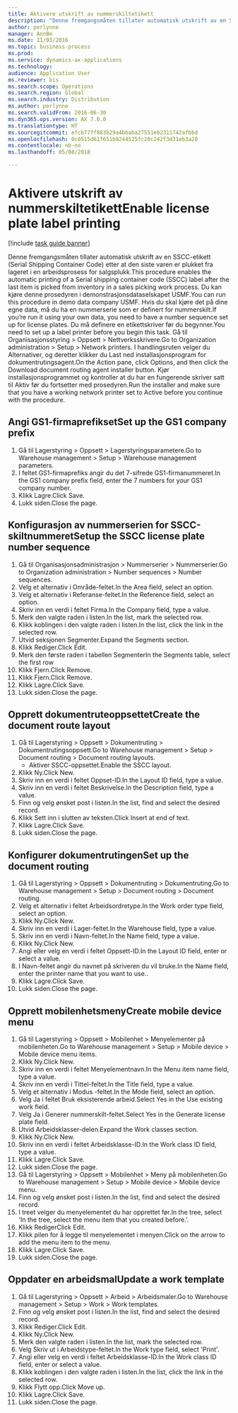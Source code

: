 ```yaml
--- 
title: Aktivere utskrift av nummerskiltetikett
description: "Denne fremgangsmåten tillater automatisk utskrift av en SSCC-etikett (Serial Shipping Container Code) etter at den siste varen er plukket fra lageret i en arbeidsprosess for salgsplukk."
author: perlynne
manager: AnnBe
ms.date: 11/03/2016
ms.topic: business-process
ms.prod: 
ms.service: dynamics-ax-applications
ms.technology: 
audience: Application User
ms.reviewer: bis
ms.search.scope: Operations
ms.search.region: Global
ms.search.industry: Distribution
ms.author: perlynne
ms.search.validFrom: 2016-06-30
ms.dyn365.ops.version: AX 7.0.0
ms.translationtype: HT
ms.sourcegitcommit: efcb77ff883b29a4bbaba27551e02311742afbbd
ms.openlocfilehash: 0c0515d61f651b9244525fc20c242f3d31eb3a20
ms.contentlocale: nb-no
ms.lasthandoff: 05/08/2018

---
```

# <a name="enable-license-plate-label-printing"></a><span data-ttu-id="17cc1-103">Aktivere utskrift av nummerskiltetikett</span><span class="sxs-lookup"><span data-stu-id="17cc1-103">Enable license plate label printing</span></span>

[!include [task guide banner](../../includes/task-guide-banner.md)]

<span data-ttu-id="17cc1-104">Denne fremgangsmåten tillater automatisk utskrift av en SSCC-etikett (Serial Shipping Container Code) etter at den siste varen er plukket fra lageret i en arbeidsprosess for salgsplukk.</span><span class="sxs-lookup"><span data-stu-id="17cc1-104">This procedure enables the automatic printing of a Serial shipping container code (SSCC) label after the last item is picked from inventory in a sales picking work process.</span></span> <span data-ttu-id="17cc1-105">Du kan kjøre denne prosedyren i demonstrasjonsdataselskapet USMF.</span><span class="sxs-lookup"><span data-stu-id="17cc1-105">You can run this procedure in demo data company USMF.</span></span> <span data-ttu-id="17cc1-106">Hvis du skal kjøre det på dine egne data, må du ha en nummerserie som er definert for nummerskilt.</span><span class="sxs-lookup"><span data-stu-id="17cc1-106">If you’re run it using your own data, you need to have a number sequence set up for license plates.</span></span> <span data-ttu-id="17cc1-107">Du må definere en etikettskriver før du begynner.</span><span class="sxs-lookup"><span data-stu-id="17cc1-107">You need to set up a label printer before you begin this task.</span></span> <span data-ttu-id="17cc1-108">Gå til Organisasjonsstyring > Oppsett > Nettverksskrivere.</span><span class="sxs-lookup"><span data-stu-id="17cc1-108">Go to Organization administration > Setup > Network printers.</span></span> <span data-ttu-id="17cc1-109">I handlingsruten velger du Alternativer, og deretter klikker du Last ned installasjonsprogram for dokumentrutingsagent.</span><span class="sxs-lookup"><span data-stu-id="17cc1-109">On the Action pane, click Options, and then click the Download document routing agent installer button.</span></span> <span data-ttu-id="17cc1-110">Kjør installasjonsprogrammet og kontroller at du har en fungerende skriver satt til Aktiv før du fortsetter med prosedyren.</span><span class="sxs-lookup"><span data-stu-id="17cc1-110">Run the installer and make sure that you have a working network printer set to Active before you continue with the procedure.</span></span>


## <a name="set-up-the-gs1-company-prefix"></a><span data-ttu-id="17cc1-111">Angi GS1-firmaprefikset</span><span class="sxs-lookup"><span data-stu-id="17cc1-111">Set up the GS1 company prefix</span></span>
1. <span data-ttu-id="17cc1-112">Gå til Lagerstyring > Oppsett > Lagerstyringsparametere.</span><span class="sxs-lookup"><span data-stu-id="17cc1-112">Go to Warehouse management > Setup > Warehouse management parameters.</span></span>
2. <span data-ttu-id="17cc1-113">I feltet GS1-firmaprefiks angir du det 7-sifrede GS1-firmanummeret.</span><span class="sxs-lookup"><span data-stu-id="17cc1-113">In the GS1 company prefix field, enter the 7 numbers for your GS1 company number.</span></span>
3. <span data-ttu-id="17cc1-114">Klikk Lagre.</span><span class="sxs-lookup"><span data-stu-id="17cc1-114">Click Save.</span></span>
4. <span data-ttu-id="17cc1-115">Lukk siden.</span><span class="sxs-lookup"><span data-stu-id="17cc1-115">Close the page.</span></span>

## <a name="setup-the-sscc-license-plate-number-sequence"></a><span data-ttu-id="17cc1-116">Konfigurasjon av nummerserien for SSCC-skiltnummeret</span><span class="sxs-lookup"><span data-stu-id="17cc1-116">Setup the SSCC license plate number sequence</span></span>
1. <span data-ttu-id="17cc1-117">Gå til Organisasjonsadministrasjon > Nummerserier > Nummerserier.</span><span class="sxs-lookup"><span data-stu-id="17cc1-117">Go to Organization administration > Number sequences > Number sequences.</span></span>
2. <span data-ttu-id="17cc1-118">Velg et alternativ i Område-feltet.</span><span class="sxs-lookup"><span data-stu-id="17cc1-118">In the Area field, select an option.</span></span>
3. <span data-ttu-id="17cc1-119">Velg et alternativ i Referanse-feltet.</span><span class="sxs-lookup"><span data-stu-id="17cc1-119">In the Reference field, select an option.</span></span>
4. <span data-ttu-id="17cc1-120">Skriv inn en verdi i feltet Firma.</span><span class="sxs-lookup"><span data-stu-id="17cc1-120">In the Company field, type a value.</span></span>
5. <span data-ttu-id="17cc1-121">Merk den valgte raden i listen.</span><span class="sxs-lookup"><span data-stu-id="17cc1-121">In the list, mark the selected row.</span></span>
6. <span data-ttu-id="17cc1-122">Klikk koblingen i den valgte raden i listen.</span><span class="sxs-lookup"><span data-stu-id="17cc1-122">In the list, click the link in the selected row.</span></span>
7. <span data-ttu-id="17cc1-123">Utvid seksjonen Segmenter.</span><span class="sxs-lookup"><span data-stu-id="17cc1-123">Expand the Segments section.</span></span>
8. <span data-ttu-id="17cc1-124">Klikk Rediger.</span><span class="sxs-lookup"><span data-stu-id="17cc1-124">Click Edit.</span></span>
9. <span data-ttu-id="17cc1-125">Merk den første raden i tabellen Segmenter</span><span class="sxs-lookup"><span data-stu-id="17cc1-125">In the Segments table, select the first row</span></span>
10. <span data-ttu-id="17cc1-126">Klikk Fjern.</span><span class="sxs-lookup"><span data-stu-id="17cc1-126">Click Remove.</span></span>
11. <span data-ttu-id="17cc1-127">Klikk Fjern.</span><span class="sxs-lookup"><span data-stu-id="17cc1-127">Click Remove.</span></span>
12. <span data-ttu-id="17cc1-128">Klikk Lagre.</span><span class="sxs-lookup"><span data-stu-id="17cc1-128">Click Save.</span></span>
13. <span data-ttu-id="17cc1-129">Lukk siden.</span><span class="sxs-lookup"><span data-stu-id="17cc1-129">Close the page.</span></span>

## <a name="create-the-document-route-layout"></a><span data-ttu-id="17cc1-130">Opprett dokumentruteoppsettet</span><span class="sxs-lookup"><span data-stu-id="17cc1-130">Create the document route layout</span></span>
1. <span data-ttu-id="17cc1-131">Gå til Lagerstyring > Oppsett > Dokumentruting > Dokumentrutingsoppsett.</span><span class="sxs-lookup"><span data-stu-id="17cc1-131">Go to Warehouse management > Setup > Document routing > Document routing layouts.</span></span>
    * <span data-ttu-id="17cc1-132">Aktiver SSCC-oppsettet.</span><span class="sxs-lookup"><span data-stu-id="17cc1-132">Enable the SSCC layout.</span></span>  
2. <span data-ttu-id="17cc1-133">Klikk Ny.</span><span class="sxs-lookup"><span data-stu-id="17cc1-133">Click New.</span></span>
3. <span data-ttu-id="17cc1-134">Skriv inn en verdi i feltet Oppset-ID.</span><span class="sxs-lookup"><span data-stu-id="17cc1-134">In the Layout ID field, type a value.</span></span>
4. <span data-ttu-id="17cc1-135">Skriv inn en verdi i feltet Beskrivelse.</span><span class="sxs-lookup"><span data-stu-id="17cc1-135">In the Description field, type a value.</span></span>
5. <span data-ttu-id="17cc1-136">Finn og velg ønsket post i listen.</span><span class="sxs-lookup"><span data-stu-id="17cc1-136">In the list, find and select the desired record.</span></span>
6. <span data-ttu-id="17cc1-137">Klikk Sett inn i slutten av teksten.</span><span class="sxs-lookup"><span data-stu-id="17cc1-137">Click Insert at end of text.</span></span>
7. <span data-ttu-id="17cc1-138">Klikk Lagre.</span><span class="sxs-lookup"><span data-stu-id="17cc1-138">Click Save.</span></span>
8. <span data-ttu-id="17cc1-139">Lukk siden.</span><span class="sxs-lookup"><span data-stu-id="17cc1-139">Close the page.</span></span>

## <a name="set-up-the-document-routing"></a><span data-ttu-id="17cc1-140">Konfigurer dokumentrutingen</span><span class="sxs-lookup"><span data-stu-id="17cc1-140">Set up the document routing</span></span>
1. <span data-ttu-id="17cc1-141">Gå til Lagerstyring > Oppsett > Dokumentruting > Dokumentruting.</span><span class="sxs-lookup"><span data-stu-id="17cc1-141">Go to Warehouse management > Setup > Document routing > Document routing.</span></span>
2. <span data-ttu-id="17cc1-142">Velg et alternativ i feltet Arbeidsordretype.</span><span class="sxs-lookup"><span data-stu-id="17cc1-142">In the Work order type field, select an option.</span></span>
3. <span data-ttu-id="17cc1-143">Klikk Ny.</span><span class="sxs-lookup"><span data-stu-id="17cc1-143">Click New.</span></span>
4. <span data-ttu-id="17cc1-144">Skriv inn en verdi i Lager-feltet.</span><span class="sxs-lookup"><span data-stu-id="17cc1-144">In the Warehouse field, type a value.</span></span>
5. <span data-ttu-id="17cc1-145">Skriv inn en verdi i Navn-feltet.</span><span class="sxs-lookup"><span data-stu-id="17cc1-145">In the Name field, type a value.</span></span>
6. <span data-ttu-id="17cc1-146">Klikk Ny.</span><span class="sxs-lookup"><span data-stu-id="17cc1-146">Click New.</span></span>
7. <span data-ttu-id="17cc1-147">Angi eller velg en verdi i feltet Oppsett-ID.</span><span class="sxs-lookup"><span data-stu-id="17cc1-147">In the Layout ID field, enter or select a value.</span></span>
8. <span data-ttu-id="17cc1-148">I Navn-feltet angir du navnet på skriveren du vil bruke.</span><span class="sxs-lookup"><span data-stu-id="17cc1-148">In the Name field, enter the printer name that you want to use..</span></span>
9. <span data-ttu-id="17cc1-149">Klikk Lagre.</span><span class="sxs-lookup"><span data-stu-id="17cc1-149">Click Save.</span></span>
10. <span data-ttu-id="17cc1-150">Lukk siden.</span><span class="sxs-lookup"><span data-stu-id="17cc1-150">Close the page.</span></span>

## <a name="create-mobile-device-menu"></a><span data-ttu-id="17cc1-151">Opprett mobilenhetsmeny</span><span class="sxs-lookup"><span data-stu-id="17cc1-151">Create mobile device menu</span></span>
1. <span data-ttu-id="17cc1-152">Gå til Lagerstyring > Oppsett > Mobilenhet > Menyelementer på mobilenheten.</span><span class="sxs-lookup"><span data-stu-id="17cc1-152">Go to Warehouse management > Setup > Mobile device > Mobile device menu items.</span></span>
2. <span data-ttu-id="17cc1-153">Klikk Ny.</span><span class="sxs-lookup"><span data-stu-id="17cc1-153">Click New.</span></span>
3. <span data-ttu-id="17cc1-154">Skriv inn en verdi i feltet Menyelementnavn.</span><span class="sxs-lookup"><span data-stu-id="17cc1-154">In the Menu item name field, type a value.</span></span>
4. <span data-ttu-id="17cc1-155">Skriv inn en verdi i Tittel-feltet.</span><span class="sxs-lookup"><span data-stu-id="17cc1-155">In the Title field, type a value.</span></span>
5. <span data-ttu-id="17cc1-156">Velg et alternativ i Modus -feltet.</span><span class="sxs-lookup"><span data-stu-id="17cc1-156">In the Mode field, select an option.</span></span>
6. <span data-ttu-id="17cc1-157">Velg Ja i feltet Bruk eksisterende arbeid.</span><span class="sxs-lookup"><span data-stu-id="17cc1-157">Select Yes in the Use existing work field.</span></span>
7. <span data-ttu-id="17cc1-158">Velg Ja i Generer nummerskilt-feltet.</span><span class="sxs-lookup"><span data-stu-id="17cc1-158">Select Yes in the Generate license plate field.</span></span>
8. <span data-ttu-id="17cc1-159">Utvid Arbeidsklasser-delen.</span><span class="sxs-lookup"><span data-stu-id="17cc1-159">Expand the Work classes section.</span></span>
9. <span data-ttu-id="17cc1-160">Klikk Ny.</span><span class="sxs-lookup"><span data-stu-id="17cc1-160">Click New.</span></span>
10. <span data-ttu-id="17cc1-161">Skriv inn en verdi i feltet Arbeidsklasse-ID.</span><span class="sxs-lookup"><span data-stu-id="17cc1-161">In the Work class ID field, type a value.</span></span>
11. <span data-ttu-id="17cc1-162">Klikk Lagre.</span><span class="sxs-lookup"><span data-stu-id="17cc1-162">Click Save.</span></span>
12. <span data-ttu-id="17cc1-163">Lukk siden.</span><span class="sxs-lookup"><span data-stu-id="17cc1-163">Close the page.</span></span>
13. <span data-ttu-id="17cc1-164">Gå til Lagerstyring > Oppsett > Mobilenhet > Meny på mobilenheten.</span><span class="sxs-lookup"><span data-stu-id="17cc1-164">Go to Warehouse management > Setup > Mobile device > Mobile device menu.</span></span>
14. <span data-ttu-id="17cc1-165">Finn og velg ønsket post i listen.</span><span class="sxs-lookup"><span data-stu-id="17cc1-165">In the list, find and select the desired record.</span></span>
15. <span data-ttu-id="17cc1-166">I treet velger du menyelementet du har opprettet før.</span><span class="sxs-lookup"><span data-stu-id="17cc1-166">In the tree, select 'In the tree, select the menu item that you created before.'.</span></span>
16. <span data-ttu-id="17cc1-167">Klikk Rediger</span><span class="sxs-lookup"><span data-stu-id="17cc1-167">Click Edit.</span></span>
17. <span data-ttu-id="17cc1-168">Klikk pilen for å legge til menyelementet i menyen.</span><span class="sxs-lookup"><span data-stu-id="17cc1-168">Click on the arrow to add the menu item to the menu.</span></span>
18. <span data-ttu-id="17cc1-169">Klikk Lagre.</span><span class="sxs-lookup"><span data-stu-id="17cc1-169">Click Save.</span></span>
19. <span data-ttu-id="17cc1-170">Lukk siden.</span><span class="sxs-lookup"><span data-stu-id="17cc1-170">Close the page.</span></span>

## <a name="update-a-work-template"></a><span data-ttu-id="17cc1-171">Oppdater en arbeidsmal</span><span class="sxs-lookup"><span data-stu-id="17cc1-171">Update a work template</span></span>
1. <span data-ttu-id="17cc1-172">Gå til Lagerstyring > Oppsett > Arbeid > Arbeidsmaler.</span><span class="sxs-lookup"><span data-stu-id="17cc1-172">Go to Warehouse management > Setup > Work > Work templates.</span></span>
2. <span data-ttu-id="17cc1-173">Finn og velg ønsket post i listen.</span><span class="sxs-lookup"><span data-stu-id="17cc1-173">In the list, find and select the desired record.</span></span>
3. <span data-ttu-id="17cc1-174">Klikk Rediger.</span><span class="sxs-lookup"><span data-stu-id="17cc1-174">Click Edit.</span></span>
4. <span data-ttu-id="17cc1-175">Klikk Ny.</span><span class="sxs-lookup"><span data-stu-id="17cc1-175">Click New.</span></span>
5. <span data-ttu-id="17cc1-176">Merk den valgte raden i listen.</span><span class="sxs-lookup"><span data-stu-id="17cc1-176">In the list, mark the selected row.</span></span>
6. <span data-ttu-id="17cc1-177">Velg Skriv ut i Arbeidstype-feltet.</span><span class="sxs-lookup"><span data-stu-id="17cc1-177">In the Work type field, select 'Print'.</span></span>
7. <span data-ttu-id="17cc1-178">Angi eller velg en verdi i feltet Arbeidsklasse-ID.</span><span class="sxs-lookup"><span data-stu-id="17cc1-178">In the Work class ID field, enter or select a value.</span></span>
8. <span data-ttu-id="17cc1-179">Klikk koblingen i den valgte raden i listen.</span><span class="sxs-lookup"><span data-stu-id="17cc1-179">In the list, click the link in the selected row.</span></span>
9. <span data-ttu-id="17cc1-180">Klikk Flytt opp.</span><span class="sxs-lookup"><span data-stu-id="17cc1-180">Click Move up.</span></span>
10. <span data-ttu-id="17cc1-181">Klikk Lagre.</span><span class="sxs-lookup"><span data-stu-id="17cc1-181">Click Save.</span></span>
11. <span data-ttu-id="17cc1-182">Lukk siden.</span><span class="sxs-lookup"><span data-stu-id="17cc1-182">Close the page.</span></span>



